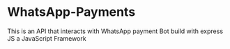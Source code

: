 # WhatsApp-Payments
This is an API that interacts with WhatsApp payment Bot build with express JS a JavaScript Framework
